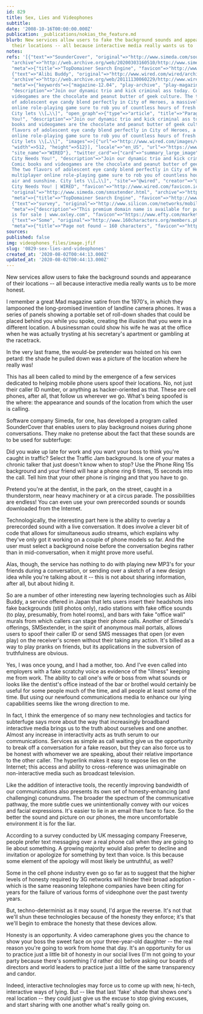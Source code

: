 ```yaml
---
id: 829
title: Sex, Lies and Videophones
subtitle: 
date: '2008-10-16T00:00:00.000Z'
publication: _publications/nokias_the_feature.md
blurb: New services allow users to fake the background sounds and appearance   of
  their locations -- all because interactive media really wants us to   be more honest.
notes: 
refs: '[{"text"=>"SounderCover", "original"=>"http://www.simeda.com/soundercover.html",
  "archive"=>"http://web.archive.org/web/20200303160510/http://www.simeda.com/soundercover.html",
  "meta"=>{"title"=>"TopDomainer Search Engine", "favicon"=>"http://www.simeda.com/static/web/img/favicon.ico"}},
  {"text"=>"Alibi Buddy", "original"=>"http://www.wired.com/wired/archive/12.04/play.html?pg=6",
  "archive"=>"http://web.archive.org/web/20111130060229/http://www.wired.com/wired/archive/12.04/play.html?pg=6",
  "meta"=>{"keywords"=>["magazine-12.04", "play-archive", "play-magazine-12-04"],
  "description"=>"Join our dynamic trio and kick criminal ass today. Comic books and
  videogames are the chocolate and peanut butter of geek culture. The two flavors
  of adolescent eye candy blend perfectly in City of Heroes, a massively multiplayer
  online role-playing game sure to rob you of countless hours of fresh air and sunshine.
  City lets \\[…\\]", "open_graph"=>{"type"=>"article", "title"=>"Paragon City Needs
  You!", "description"=>"Join our dynamic trio and kick criminal ass today. Comic
  books and videogames are the chocolate and peanut butter of geek culture. The two
  flavors of adolescent eye candy blend perfectly in City of Heroes, a massively multiplayer
  online role-playing game sure to rob you of countless hours of fresh air and sunshine.
  City lets \\[…\\]", "images"=>[{"url"=>"http://www.wired.com/images/video-fallback/w-fallback-full.png",
  "width"=>512, "height"=>512}], "locale"=>"en_US", "url"=>"https://www.wired.com/2004/04/paragon-city-needs-you/",
  "site_name"=>"WIRED"}, "twitter_card"=>{"card"=>"summary_large_image", "title"=>"Paragon
  City Needs You!", "description"=>"Join our dynamic trio and kick criminal ass today.
  Comic books and videogames are the chocolate and peanut butter of geek culture.
  The two flavors of adolescent eye candy blend perfectly in City of Heroes, a massively
  multiplayer online role-playing game sure to rob you of countless hours of fresh
  air and sunshine. City lets \\[…\\]", "site"=>"@wired", "creator"=>"@wired"}, "title"=>"Paragon
  City Needs You! | WIRED", "favicon"=>"http://www.wired.com/favicon.ico"}}, {"text"=>"SMSextender",
  "original"=>"http://www.simeda.com/smsxtender.html", "archive"=>"http://web.archive.org/web/20110805132225/http://www.simeda.com:80/smsxtender.html",
  "meta"=>{"title"=>"TopDomainer Search Engine", "favicon"=>"http://www.simeda.com/static/web/img/favicon.ico"}},
  {"text"=>"survey", "original"=>"http://www.silicon.com/networks/mobile/0,39024665,39117896,00.htm",
  "meta"=>{"description"=>"This premium domain name is available for purchase!", "title"=>"silicon.com
  is for sale | www.oxley.com", "favicon"=>"https://www.efty.com/market/uploads/favicon/8e96ab2ee4d5c6107e4ef52955c9b51d.png"}},
  {"text"=>"Some", "original"=>"http://www.160characters.org/members.php?action=info&username=Mike%20Grenville",
  "meta"=>{"title"=>"Page not found – 160 characters", "favicon"=>"http://www.160characters.org/favicon.ico"}}]'
sources: 
published: false
img: videophones_files/image.jfif
slug: '0829-sex-lies-and-videophones'
created_at: '2020-08-02T00:44:13.000Z'
updated_at: '2020-08-02T00:44:13.000Z'
---
```

New services allow users to fake the background sounds and appearance of their locations -- all because interactive media really wants us to be more honest.

  
I remember a great Mad magazine satire from the 1970's, in which they lampooned the long-promised invention of landline camera phones. It was a series of panels showing a portable set of roll-down shades that could be placed behind you while you spoke, creating the illusion that you were in a different location. A businessman could show his wife he was at the office when he was actually trysting at his secretary's apartment or gambling at the racetrack.

In the very last frame, the would-be pretender was hoisted on his own petard: the shade he pulled down was a picture of the location where he really was!

This has all been called to mind by the emergence of a few services dedicated to helping mobile phone users spoof their locations. No, not just their caller ID number, or anything as hacker-oriented as that. These are cell phones, after all, that follow us wherever we go. What's being spoofed is the where: the appearance and sounds of the location from which the user is calling.

Software company Simeda, for one, has developed a program called SounderCover that enables users to play background noises during phone conversations. They make no pretense about the fact that these sounds are to be used for subterfuge:

Did you wake up late for work and you want your boss to think you're caught in traffic? Select the Traffic Jam background. Is one of your mates a chronic talker that just doesn't know when to stop? Use the Phone Ring 15s background and your friend will hear a phone ring 6 times, 15 seconds into the call. Tell him that your other phone is ringing and that you have to go.

Pretend you're at the dentist, in the park, on the street, caught in a thunderstorm, near heavy machinery or at a circus parade. The possibilities are endless! You can even use your own prerecorded sounds or sounds downloaded from the Internet.

Technologically, the interesting part here is the ability to overlay a prerecorded sound with a live conversation. It does involve a clever bit of code that allows for simultaneous audio streams, which explains why they've only got it working on a couple of phone models so far. And the user must select a background noise before the conversation begins rather than in mid-conversation, when it might prove more useful.

Alas, though, the service has nothing to do with playing new MP3's for your friends during a conversation, or sending over a sketch of a new design idea while you're talking about it -- this is not about sharing information, after all, but about hiding it.

So are a number of other interesting new layering technologies such as Alibi Buddy, a service offered in Japan that lets users insert their headshots into fake backgrounds (still photos only), radio stations with fake office sounds (to play, presumably, from hotel rooms), and bars with fake "office wall" murals from which callers can stage their phone calls. Another of Simeda's offerings, SMSextender, in the spirit of anonymous mail portals, allows users to spoof their caller ID or send SMS messages that open (or even play) on the receiver's screen without their taking any action. It's billed as a way to play pranks on friends, but its applications in the subversion of truthfulness are obvious.

Yes, I was once young, and I had a mother, too. And I've even called into employers with a fake scratchy voice as evidence of the "illness" keeping me from work. The ability to call one's wife or boss from what sounds or looks like the dentist's office instead of the bar or brothel would certainly be useful for some people much of the time, and all people at least some of the time. But using our newfound communications media to enhance our lying capabilities seems like the wrong direction to me.

In fact, I think the emergence of so many new technologies and tactics for subterfuge says more about the way that increasingly broadband interactive media brings us to the truth about ourselves and one another. Almost any increase in interactivity acts as truth serum to our communications. Services as simple as call waiting give us the opportunity to break off a conversation for a fake reason, but they can also force us to be honest with whomever we are speaking, about their relative importance to the other caller. The hyperlink makes it easy to expose lies on the Internet; this access and ability to cross-reference was unimaginable on non-interactive media such as broadcast television.

Like the addition of interactive tools, the recently improving bandwidth of our communications also presents its own set of honesty-enhancing (and challenging) conundrums. The broader the spectrum of the communicative pathway, the more subtle cues we unintentionally convey with our voices and facial expressions. It's easier to lie in an email than face to face. So the better the sound and picture on our phones, the more uncomfortable environment it is for the liar.

According to a survey conducted by UK messaging company Freeserve, people prefer text messaging over a real phone call when they are going to lie about something. A growing majority would also prefer to decline and invitation or apologize for something by text than voice. Is this because some element of the apology will most likely be untruthful, as well?

Some in the cell phone industry even go so far as to suggest that the higher levels of honesty required by 3G networks will hinder their broad adoption - which is the same reasoning telephone companies have been citing for years for the failure of various forms of videophone over the past twenty years.

But, techno-determinist as it may sound, I'd argue the reverse. It's not that we'll shun these technologies because of the honesty they enforce; it's that we'll begin to embrace the honesty that these devices allow.

Honesty is an opportunity. A video cameraphone gives you the chance to show your boss the sweet face on your three-year-old daughter -- the real reason you're going to work from home that day. It's an opportunity for us to practice just a little bit of honesty in our social lives (I'm not going to your party because there's something I'd rather do) before asking our boards of directors and world leaders to practice just a little of the same transparency and candor.

Indeed, interactive technologies may force us to come up with new, hi-tech, interactive ways of lying. But -- like that last 'fake' shade that shows one's real location -- they could just give us the excuse to stop giving excuses, and start sharing with one another what's really going on.
